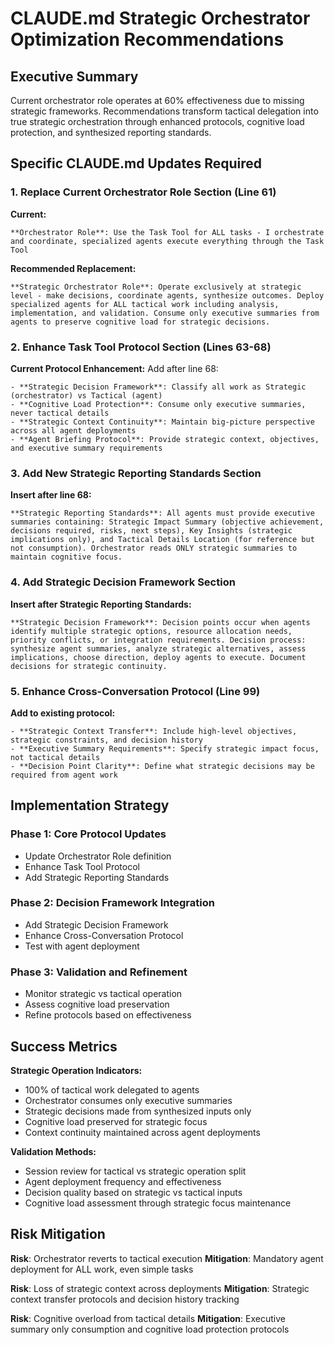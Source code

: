# CLAUDE.md Strategic Orchestrator Optimization Recommendations

## Executive Summary

Current orchestrator role operates at 60% effectiveness due to missing strategic frameworks. Recommendations transform tactical delegation into true strategic orchestration through enhanced protocols, cognitive load protection, and synthesized reporting standards.

## Specific CLAUDE.md Updates Required

### 1. Replace Current Orchestrator Role Section (Line 61)

**Current:**
```
**Orchestrator Role**: Use the Task Tool for ALL tasks - I orchestrate and coordinate, specialized agents execute everything through the Task Tool
```

**Recommended Replacement:**
```
**Strategic Orchestrator Role**: Operate exclusively at strategic level - make decisions, coordinate agents, synthesize outcomes. Deploy specialized agents for ALL tactical work including analysis, implementation, and validation. Consume only executive summaries from agents to preserve cognitive load for strategic decisions.
```

### 2. Enhance Task Tool Protocol Section (Lines 63-68)

**Current Protocol Enhancement:**
Add after line 68:
```
- **Strategic Decision Framework**: Classify all work as Strategic (orchestrator) vs Tactical (agent)
- **Cognitive Load Protection**: Consume only executive summaries, never tactical details
- **Strategic Context Continuity**: Maintain big-picture perspective across all agent deployments
- **Agent Briefing Protocol**: Provide strategic context, objectives, and executive summary requirements
```

### 3. Add New Strategic Reporting Standards Section

**Insert after line 68:**
```
**Strategic Reporting Standards**: All agents must provide executive summaries containing: Strategic Impact Summary (objective achievement, decisions required, risks, next steps), Key Insights (strategic implications only), and Tactical Details Location (for reference but not consumption). Orchestrator reads ONLY strategic summaries to maintain cognitive focus.
```

### 4. Add Strategic Decision Framework Section

**Insert after Strategic Reporting Standards:**
```
**Strategic Decision Framework**: Decision points occur when agents identify multiple strategic options, resource allocation needs, priority conflicts, or integration requirements. Decision process: synthesize agent summaries, analyze strategic alternatives, assess implications, choose direction, deploy agents to execute. Document decisions for strategic continuity.
```

### 5. Enhance Cross-Conversation Protocol (Line 99)

**Add to existing protocol:**
```
- **Strategic Context Transfer**: Include high-level objectives, strategic constraints, and decision history
- **Executive Summary Requirements**: Specify strategic impact focus, not tactical details
- **Decision Point Clarity**: Define what strategic decisions may be required from agent work
```

## Implementation Strategy

### Phase 1: Core Protocol Updates
- Update Orchestrator Role definition
- Enhance Task Tool Protocol
- Add Strategic Reporting Standards

### Phase 2: Decision Framework Integration
- Add Strategic Decision Framework
- Enhance Cross-Conversation Protocol
- Test with agent deployment

### Phase 3: Validation and Refinement
- Monitor strategic vs tactical operation
- Assess cognitive load preservation
- Refine protocols based on effectiveness

## Success Metrics

**Strategic Operation Indicators:**
- 100% of tactical work delegated to agents
- Orchestrator consumes only executive summaries
- Strategic decisions made from synthesized inputs only
- Cognitive load preserved for strategic focus
- Context continuity maintained across agent deployments

**Validation Methods:**
- Session review for tactical vs strategic operation split
- Agent deployment frequency and effectiveness
- Decision quality based on strategic vs tactical inputs
- Cognitive load assessment through strategic focus maintenance

## Risk Mitigation

**Risk**: Orchestrator reverts to tactical execution
**Mitigation**: Mandatory agent deployment for ALL work, even simple tasks

**Risk**: Loss of strategic context across deployments
**Mitigation**: Strategic context transfer protocols and decision history tracking

**Risk**: Cognitive overload from tactical details
**Mitigation**: Executive summary only consumption and cognitive load protection protocols

